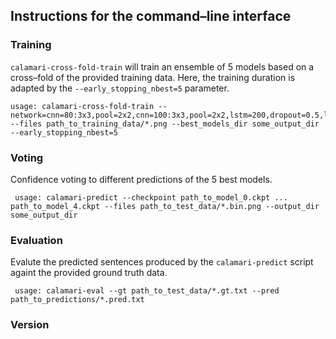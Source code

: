 ## Instructions for the command–line interface

### Training 
`calamari-cross-fold-train` will train an ensemble of 5 models based on a cross–fold of the provided training data. Here, the training duration is adapted by the `--early_stopping_nbest=5` parameter.

	usage: calamari-cross-fold-train --network=cnn=80:3x3,pool=2x2,cnn=100:3x3,pool=2x2,lstm=200,dropout=0.5,lstm=200,dropout=0.5 --files path_to_training_data/*.png --best_models_dir some_output_dir --early_stopping_nbest=5 
### Voting
Confidence voting to different predictions of the 5 best models.
  
 	 usage: calamari-predict --checkpoint path_to_model_0.ckpt ... path_to_model_4.ckpt --files path_to_test_data/*.bin.png --output_dir some_output_dir
### Evaluation
Evalute the predicted sentences produced by the `calamari-predict` script againt the provided ground truth data.

	 usage: calamari-eval --gt path_to_test_data/*.gt.txt --pred path_to_predictions/*.pred.txt

### Version 


 
